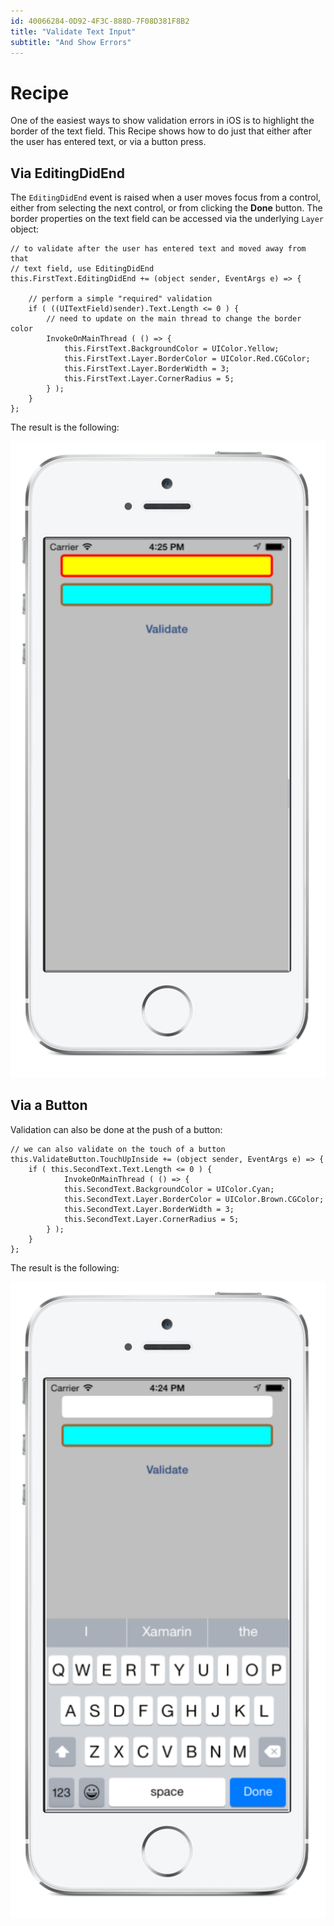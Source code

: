```yaml
---
id: 40066284-0D92-4F3C-888D-7F08D381F8B2
title: "Validate Text Input"
subtitle: "And Show Errors"
---
```


<a name="Recipe" class="injected"></a>


# Recipe

One of the easiest ways to show validation errors in iOS is to highlight the
border of the text field. This Recipe shows how to do just that either after
the user has entered text, or via a button press.

 <a name="Via_EditingDidEnd" class="injected"></a>


## Via EditingDidEnd

The `EditingDidEnd` event is raised when a user moves focus from a control,
either from selecting the next control, or from clicking the **Done**
button. The border properties on the text field can be accessed via the underlying `Layer` object:

```
// to validate after the user has entered text and moved away from that
// text field, use EditingDidEnd
this.FirstText.EditingDidEnd += (object sender, EventArgs e) => {

	// perform a simple "required" validation
	if ( ((UITextField)sender).Text.Length <= 0 ) {
		// need to update on the main thread to change the border color
		InvokeOnMainThread ( () => {
			this.FirstText.BackgroundColor = UIColor.Yellow;
			this.FirstText.Layer.BorderColor = UIColor.Red.CGColor;
			this.FirstText.Layer.BorderWidth = 3;
			this.FirstText.Layer.CornerRadius = 5;
		} );
	}
};
```

The result is the following:

 [ ![](Images/01_-_EditingDidEnd.png)](Images/01_-_EditingDidEnd.png)

 <a name="Via_a_Button" class="injected"></a>


## Via a Button

Validation can also be done at the push of a button:

```
// we can also validate on the touch of a button
this.ValidateButton.TouchUpInside += (object sender, EventArgs e) => {
	if ( this.SecondText.Text.Length <= 0 ) {
			InvokeOnMainThread ( () => {
			this.SecondText.BackgroundColor = UIColor.Cyan;
			this.SecondText.Layer.BorderColor = UIColor.Brown.CGColor;
			this.SecondText.Layer.BorderWidth = 3;
			this.SecondText.Layer.CornerRadius = 5;
		} );
	}
};
```

The result is the following:

 [ ![](Images/02_-_ButtonSubmit.png)](Images/02_-_ButtonSubmit.png)

